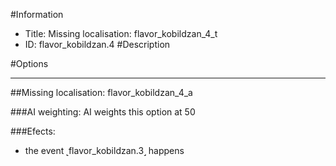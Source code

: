 #Information
 - Title: Missing localisation: flavor_kobildzan_4_t
 - ID: flavor_kobildzan.4
#Description

#Options

___
##Missing localisation: flavor_kobildzan_4_a

###AI weighting:
AI weights this option at 50


###Efects:<ul><li>the event ˻flavor_kobildzan.3˼ happens</li></ul>
